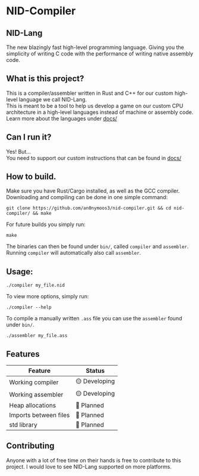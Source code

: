 # NID-Compiler

## NID-Lang
The new blazingly fast high-level programming language. Giving you the simplicity of writing C code with
the performance of writing native assembly code.

## What is this project?
This is a compiler/assembler written in Rust and C++ for our custom high-level language we call NID-Lang.  
This is meant to be a tool to help us develop a game on our custom CPU architecture in a high-level languages instead
of machine or assembly code. Learn more about the languages under [docs/](https://github.com/an0nymoos3/nid-compiler/tree/assembler/docs)

## Can I run it?
Yes! But...  
You need to support our custom instructions that can be found in [docs/](https://github.com/an0nymoos3/nid-compiler/tree/assembler/docs)

## How to build.
Make sure you have Rust/Cargo installed, as well as the GCC compiler.  
Downloading and compiling can be done in one simple command: 
```
git clone https://github.com/an0nymoos3/nid-compiler.git && cd nid-compiler/ && make
```
For future builds you simply run:
```
make
```

The binaries can then be found under `bin/`, called `compiler` and `assembler`. Running `compiler` 
will automatically also call `assembler`.

## Usage:
```
./compiler my_file.nid
```
To view more options, simply run: 
```
./compiler --help
```

To compile a manually written `.ass` file you can use the `assembler` found under `bin/`.
```
./assembler my_file.ass
```

## Features
| Feature                  | Status |
| -------                  | ------ |
| Working compiler         | 🟡 Developing |
| Working assembler        | 🟡 Developing |
| Heap allocations         | 🔴 Planned    |
| Imports between files    | 🔴 Planned    |
| std library              | 🔴 Planned    |

## Contributing
Anyone with a lot of free time on their hands is free to contribute to this project. I would love to see NID-Lang
supported on more platforms.
